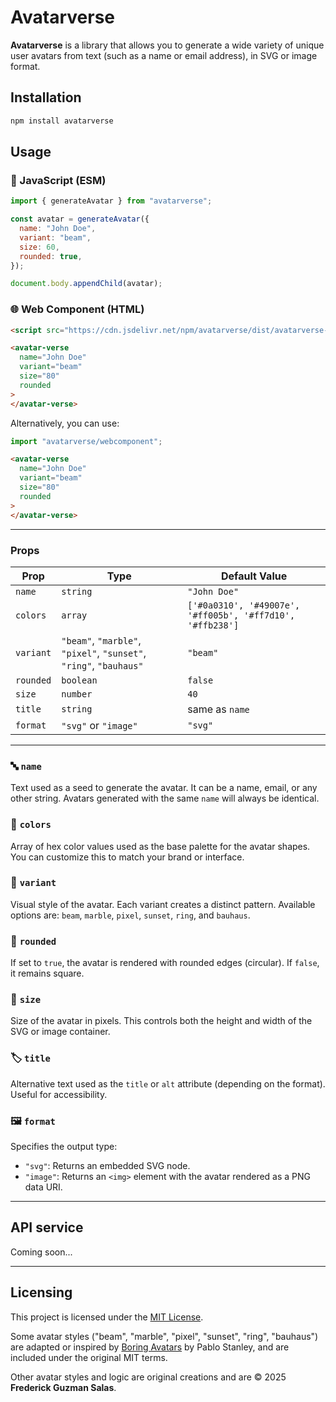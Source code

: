 # Avatarverse

**Avatarverse** is a library that allows you to generate a wide variety of unique user avatars from text (such as a name or email address), in SVG or image format.

## Installation

```bash
npm install avatarverse
```

## Usage

### 🧩 JavaScript (ESM)

```js
import { generateAvatar } from "avatarverse";

const avatar = generateAvatar({
  name: "John Doe",
  variant: "beam",
  size: 60,
  rounded: true,
});

document.body.appendChild(avatar);
```

### 🌐 Web Component (HTML)

```html
<script src="https://cdn.jsdelivr.net/npm/avatarverse/dist/avatarverse-webcomponent.js"></script>

<avatar-verse
  name="John Doe"
  variant="beam"
  size="80"
  rounded
>
</avatar-verse>
```

Alternatively, you can use:

```js
import "avatarverse/webcomponent";
```

```html
<avatar-verse
  name="John Doe"
  variant="beam"
  size="80"
  rounded
>
</avatar-verse>
```

---

### Props

| Prop      | Type                                                               | Default Value                                             |
| --------- | ------------------------------------------------------------------ | --------------------------------------------------------- |
| `name`    | `string`                                                           | `"John Doe"`                                              |
| `colors`  | `array`                                                            | `['#0a0310', '#49007e', '#ff005b', '#ff7d10', '#ffb238']` |
| `variant` | `"beam"`, `"marble"`, `"pixel"`, `"sunset"`, `"ring"`, `"bauhaus"` | `"beam"`                                                  |
| `rounded` | `boolean`                                                          | `false`                                                   |
| `size`    | `number`                                                           | `40`                                                      |
| `title`   | `string`                                                           | same as `name`                                            |
| `format`  | `"svg"` or `"image"`                                               | `"svg"`                                                   |

---

### 🔤 `name`

Text used as a seed to generate the avatar. It can be a name, email, or any other string. Avatars generated with the same `name` will always be identical.

### 🎨 `colors`

Array of hex color values used as the base palette for the avatar shapes. You can customize this to match your brand or interface.

### 🧩 `variant`

Visual style of the avatar. Each variant creates a distinct pattern. Available options are: `beam`, `marble`, `pixel`, `sunset`, `ring`, and `bauhaus`.

### 🔵 `rounded`

If set to `true`, the avatar is rendered with rounded edges (circular). If `false`, it remains square.

### 📏 `size`

Size of the avatar in pixels. This controls both the height and width of the SVG or image container.

### 🏷️ `title`

Alternative text used as the `title` or `alt` attribute (depending on the format). Useful for accessibility.

### 🖼️ `format`

Specifies the output type:

* `"svg"`: Returns an embedded SVG node.
* `"image"`: Returns an `<img>` element with the avatar rendered as a PNG data URI.

---

## API service

Coming soon...

---

## Licensing

This project is licensed under the [MIT License](https://opensource.org/licenses/MIT).

Some avatar styles ("beam", "marble", "pixel", "sunset", "ring", "bauhaus") are adapted or inspired by
[Boring Avatars](https://github.com/boringdesigners/boring-avatars) by Pablo Stanley,
and are included under the original MIT terms.

Other avatar styles and logic are original creations and are © 2025 **Frederick Guzman Salas**.
